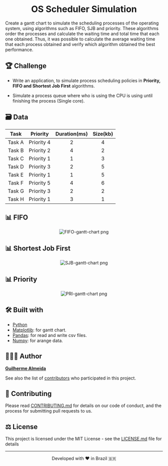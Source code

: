
<h1 align="center">
  OS Scheduler Simulation
</h1>

Create a gantt chart to simulate the scheduling processes of the operating system, using algorithms such as FIFO, SJB and priority.
These algorithms order the processes and calculate the waiting time and total time that each one obtained. Thus, it was possible to calculate the average waiting time that each process obtained and verify which algorithm obtained the best performance.

## 🏆 Challenge
- Write an application, to simulate process scheduling policies in **Priority, FIFO and Shortest Job First** algorithms.

- Simulate a process queue where who is using the CPU is
using until finishing the process (Single core).

## 🗃️ Data
|Task|Priority|Duration(ms)|Size(kb)|
|:---:|:---:|:---:|:---:|
|Task A|Priority 4|2|4|
|Task B|Priority 2|4|2|
|Task C|Priority 1|1|3|
|Task D|Priority 3|2|5|
|Task E|Priority 1|1|5|
|Task F|Priority 5|4|6|
|Task G|Priority 3|2|2|
|Task H|Priority 1|3|1|

## 📊 FIFO
<p align="center"><img src="https://user-images.githubusercontent.com/45276342/120250291-f09fa300-c253-11eb-9fb5-4c9c3e224933.png" alt="FIFO-gantt-chart png" /></p>

## 📊 Shortest Job First
<p align="center"><img src="https://user-images.githubusercontent.com/45276342/120252071-d9fc4a80-c259-11eb-970d-0e3b3f6b0379.png" alt="SJB-gantt-chart png" /></p>

## 📊 Priority
<p align="center"><img src="https://user-images.githubusercontent.com/45276342/120252106-f00a0b00-c259-11eb-9f61-fbec5348ee7f.png" alt="PRI-gantt-chart png" /></p>


<!-- ## 🛠️ Installation Steps

1. Clone the repository

```bash
git clone git@github.com:GuiSAlmeida/OS-Scheduler.git
```

2. Change the working directory

```bash
cd OS-Scheduler
```

3. Install libs

```bash
pip3 instal ...
```

4. Run main

```bash
python3 main.py
```

🌟 You are all set! -->


## 🛠️ Built with
- [Python](https://www.python.org/)
- [Matplotlib](https://matplotlib.org/): for gantt chart.
- [Pandas](https://pandas.pydata.org/): for read and write csv files.
- [Numpy](https://numpy.org/): for arange data.

## 👨🏻‍💻 Author

[**Guilherme Almeida**](https://guisalmeida.com)

See also the list of [contributors](https://github.com/GuiSAlmeida/OS-Scheduler/contributors) who participated in this project.

## 🤝 Contributing

Please read [CONTRIBUTING.md](CONTRIBUTING.md) for details on our code of conduct, and the process for submitting pull requests to us.

## ⚖️ License

This project is licensed under the MIT License - see the [LICENSE.md](LICENSE.md) file for details

<hr>
<p align="center">
Developed with ❤️ in Brazil 🇧🇷
</p>
